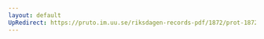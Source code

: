 ```yaml
---
layout: default
UpRedirect: https://pruto.im.uu.se/riksdagen-records-pdf/1872/prot-1872--ak--504/prot-1872--ak--504_025.pdf
---
```

